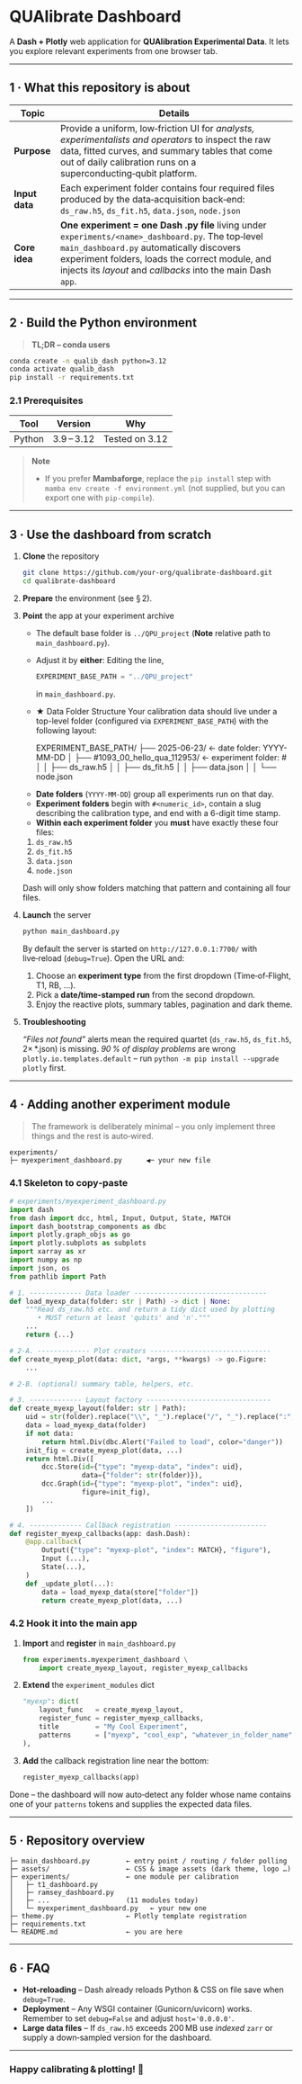 # QUAlibrate Dashboard

A **Dash + Plotly** web application for **QUAlibration Experimental Data**.
It lets you explore relevant experiments from one browser tab.

---

## 1 · What this repository is about

| Topic              | Details                                                                                                                                                                                                                                                                      |
| ------------------ | ---------------------------------------------------------------------------------------------------------------------------------------------------------------------------------------------------------------------------------------------------------------------------- |
| **Purpose**        | Provide a uniform, low‑friction UI for *analysts, experimentalists and operators* to inspect the raw data, fitted curves, and summary tables that come out of daily calibration runs on a superconducting‑qubit platform.                                                    |
| **Input data**     | Each experiment folder contains four required files produced by the data‑acquisition back‑end: `ds_raw.h5`, `ds_fit.h5`, `data.json`, `node.json`                                                                    |
| **Core idea**      | **One experiment = one Dash .py file** living under `experiments/<name>_dashboard.py`.  The top‑level `main_dashboard.py` automatically discovers experiment folders, loads the correct module, and injects its *layout* and *callbacks* into the main Dash `app`. |
---

## 2 · Build the Python environment

> **TL;DR – conda users**

```bash
conda create -n qualib_dash python=3.12
conda activate qualib_dash
pip install -r requirements.txt
```

### 2.1 Prerequisites

| Tool                    | Version    | Why                         |
| ----------------------- | ---------- | --------------------------- |
| Python                  | 3.9 – 3.12 | Tested on 3.12              |

> **Note**
>
> * If you prefer **Mambaforge**, replace the `pip install` step with
>   `mamba env create -f environment.yml` (not supplied, but you can export one with `pip‑compile`).

---

## 3 · Use the dashboard from scratch

1. **Clone** the repository

   ```bash
   git clone https://github.com/your‑org/qualibrate‑dashboard.git
   cd qualibrate‑dashboard
   ```

2. **Prepare** the environment (see § 2).

3. **Point** the app at your experiment archive

   * The default base folder is `../QPU_project` (**Note** relative path to `main_dashboard.py`).
   * Adjust it by **either**:
     Editing the line,

     ```python
     EXPERIMENT_BASE_PATH = "../QPU_project"
     ```

     in `main_dashboard.py`.

    * ★ Data Folder Structure
      Your calibration data should live under a top-level folder (configured via `EXPERIMENT_BASE_PATH`) with the following layout:

        EXPERIMENT_BASE_PATH/
        ├── 2025-06-23/ ← date folder: YYYY-MM-DD
        │ ├── #1093_00_hello_qua_112953/ ← experiment folder: #<runID>_<type>_<timestamp>
        │ │ ├── ds_raw.h5
        │ │ ├── ds_fit.h5
        │ │ ├── data.json
        │ │ └── node.json

    - **Date folders** (`YYYY-MM-DD`) group all experiments run on that day.  
    - **Experiment folders** begin with `#<numeric_id>`, contain a slug describing the calibration type, and end with a 6-digit time stamp.  
    - **Within each experiment folder** you **must** have exactly these four files:  
    1. `ds_raw.h5`  
    2. `ds_fit.h5`  
    3. `data.json`  
    4. `node.json`  

    Dash will only show folders matching that pattern and containing all four files.  


4. **Launch** the server

   ```bash
   python main_dashboard.py
   ```

   By default the server is started on `http://127.0.0.1:7700/` with live‑reload (`debug=True`).
   Open the URL and:

   1. Choose an **experiment type** from the first dropdown (Time‑of‑Flight, T1, RB, …).
   2. Pick a **date/time‑stamped run** from the second dropdown.
   3. Enjoy the reactive plots, summary tables, pagination and dark theme.

5. **Troubleshooting**

   *“Files not found”* alerts mean the required quartet (`ds_raw.h5`, `ds_fit.h5`, 2× \*.json) is missing.
   *90 % of display problems* are wrong `plotly.io.templates.default` – run `python -m pip install --upgrade plotly` first.

---

## 4 · Adding another experiment module

> The framework is deliberately minimal – you only implement three things and the rest is auto‑wired.

```text
experiments/
├─ myexperiment_dashboard.py      ◀─ your new file
```

### 4.1 Skeleton to copy‑paste

```python
# experiments/myexperiment_dashboard.py
import dash
from dash import dcc, html, Input, Output, State, MATCH
import dash_bootstrap_components as dbc
import plotly.graph_objs as go
import plotly.subplots as subplots
import xarray as xr
import numpy as np
import json, os
from pathlib import Path

# 1. ------------- Data loader ---------------------------------
def load_myexp_data(folder: str | Path) -> dict | None:
    """Read ds_raw.h5 etc. and return a tidy dict used by plotting
       • MUST return at least 'qubits' and 'n'."""
    ...
    return {...}

# 2‑A. ------------- Plot creators ------------------------------
def create_myexp_plot(data: dict, *args, **kwargs) -> go.Figure:
    ...

# 2‑B. (optional) summary table, helpers, etc.

# 3. ------------- Layout factory -------------------------------
def create_myexp_layout(folder: str | Path):
    uid = str(folder).replace("\\", "_").replace("/", "_").replace(":", "")
    data = load_myexp_data(folder)
    if not data:
        return html.Div(dbc.Alert("Failed to load", color="danger"))
    init_fig = create_myexp_plot(data, ...)
    return html.Div([
        dcc.Store(id={"type": "myexp-data", "index": uid},
                  data={"folder": str(folder)}),
        dcc.Graph(id={"type": "myexp-plot", "index": uid},
                  figure=init_fig),
        ...
    ])

# 4. ------------- Callback registration -----------------------
def register_myexp_callbacks(app: dash.Dash):
    @app.callback(
        Output({"type": "myexp-plot", "index": MATCH}, "figure"),
        Input (...),
        State(...),
    )
    def _update_plot(...):
        data = load_myexp_data(store["folder"])
        return create_myexp_plot(data, ...)
```

### 4.2 Hook it into the main app

1. **Import** and **register** in `main_dashboard.py`

   ```python
   from experiments.myexperiment_dashboard \
       import create_myexp_layout, register_myexp_callbacks
   ```

2. **Extend** the `experiment_modules` dict

   ```python
   "myexp": dict(
       layout_func   = create_myexp_layout,
       register_func = register_myexp_callbacks,
       title         = "My Cool Experiment",
       patterns      = ["myexp", "cool_exp", "whatever_in_folder_name"],
   ),
   ```

3. **Add** the callback registration line near the bottom:

   ```python
   register_myexp_callbacks(app)
   ```

Done – the dashboard will now auto‑detect any folder whose name contains one of your `patterns` tokens and supplies the expected data files.

---

## 5 · Repository overview

```
├─ main_dashboard.py         ← entry point / routing / folder polling
├─ assets/                   ← CSS & image assets (dark theme, logo …)
├─ experiments/              ← one module per calibration
│   ├─ t1_dashboard.py
│   ├─ ramsey_dashboard.py
│   ├─ ...                   (11 modules today)
│   └─ myexperiment_dashboard.py   ← your new one
├─ theme.py                  ← Plotly template registration
├─ requirements.txt
└─ README.md                 ← you are here
```

---

## 6 · FAQ

* **Hot‑reloading** – Dash already reloads Python & CSS on file save when `debug=True`.
* **Deployment** – Any WSGI container (Gunicorn/uvicorn) works.  Remember to set `debug=False` and adjust `host='0.0.0.0'`.
* **Large data files** – If `ds_raw.h5` exceeds 200 MB use *indexed* `zarr` or supply a down‑sampled version for the dashboard.

---

### Happy calibrating & plotting! 🎉
